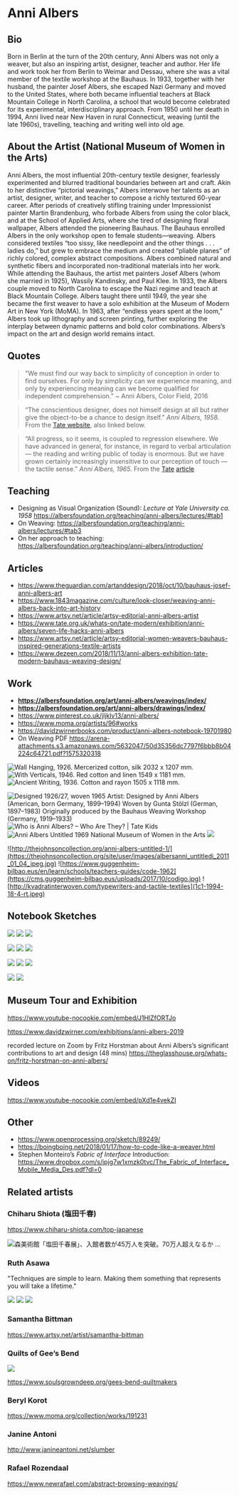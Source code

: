 # Anni Albers

## Bio

Born in Berlin at the turn of the 20th century, Anni Albers was not only a weaver, but also an inspiring artist, designer, teacher and author. Her life and work took her from Berlin to Weimar and Dessau, where she was a vital member of the textile workshop at the Bauhaus. In 1933, together with her husband, the painter Josef Albers, she escaped Nazi Germany and moved to the United States, where both became influential teachers at Black Mountain College in North Carolina, a school that would become celebrated for its experimental, interdisciplinary approach. From 1950 until her death in 1994, Anni lived near New Haven in rural Connecticut, weaving (until the late 1960s), travelling, teaching and writing well into old age.


## About the Artist (National Museum of Women in the Arts)

Anni Albers, the most influential 20th-century textile designer, fearlessly experimented and blurred traditional boundaries between art and craft.
Akin to her distinctive “pictorial weavings,” Albers interwove her talents as an artist, designer, writer, and teacher to compose a richly textured 60-year career.
After periods of creatively stifling training under Impressionist painter Martin Brandenburg, who forbade Albers from using the color black, and at the School of Applied Arts, where she tired of designing floral wallpaper, Albers attended the pioneering Bauhaus.
The Bauhaus enrolled Albers in the only workshop open to female students—weaving. Albers considered textiles “too sissy, like needlepoint and the other things . . . ladies do,” but grew to embrace the medium and created “pliable planes” of richly colored, complex abstract compositions. Albers combined natural and synthetic fibers and incorporated non-traditional materials into her work. While attending the Bauhaus, the artist met painters Josef Albers (whom she married in 1925), Wassily Kandinsky, and Paul Klee.
In 1933, the Albers couple moved to North Carolina to escape the Nazi regime and teach at Black Mountain College. Albers taught there until 1949, the year she became the first weaver to have a solo exhibition at the Museum of Modern Art in New York (MoMA). In 1963, after “endless years spent at the loom,” Albers took up lithography and screen printing, further exploring the interplay between dynamic patterns and bold color combinations. Albers’s impact on the art and design world remains intact.


## Quotes

> "We must find our way back to simplicity of conception in order to find ourselves. For only by simplicity can we experience meaning, and only by experiencing meaning can we become qualified for independent comprehension.”
> ~ Anni Albers, Color Field, 2016

> “The conscientious designer, does not himself design at all but rather give the object-to-be a chance to design itself.”
> *Anni Albers, 1958.* From the [Tate website](https://www.tate.org.uk/whats-on/tate-modern/exhibition/anni-albers/seven-life-hacks-anni-albers), also linked below.

> “All progress, so it seems, is coupled to regression elsewhere. We have advanced in general, for instance, in regard to verbal articulation — the reading and writing public of today is enormous. But we have grown certainly increasingly insensitive to our perception of touch — the tactile sense.”
> *Anni Albers, 1965.* From the [Tate](https://paper.dropbox.com/doc/Anni-Albers--A1p858zGkHW2KVJ3V_dSUjpkAQ-85Fwq27BrjccLZjGsoUmI) [article](https://paper.dropbox.com/doc/Anni-Albers--A1p858zGkHW2KVJ3V_dSUjpkAQ-85Fwq27BrjccLZjGsoUmI)


## Teaching

- Designing as Visual Organization (Sound): *Lecture at Yale University ca. 1958* https://albersfoundation.org/teaching/anni-albers/lectures/#tab1
- On Weaving: https://albersfoundation.org/teaching/anni-albers/lectures/#tab3
- On her approach to teaching: https://albersfoundation.org/teaching/anni-albers/introduction/

## Articles

- https://www.theguardian.com/artanddesign/2018/oct/10/bauhaus-josef-anni-albers-art
- https://www.1843magazine.com/culture/look-closer/weaving-anni-albers-back-into-art-history
- https://www.artsy.net/article/artsy-editorial-anni-albers-artist
- https://www.tate.org.uk/whats-on/tate-modern/exhibition/anni-albers/seven-life-hacks-anni-albers
- https://www.artsy.net/article/artsy-editorial-women-weavers-bauhaus-inspired-generations-textile-artists
- https://www.dezeen.com/2018/11/13/anni-albers-exhibition-tate-modern-bauhaus-weaving-design/

## Work

- **https://albersfoundation.org/art/anni-albers/weavings/index/**
- **https://albersfoundation.org/art/anni-albers/drawings/index/**
- https://www.pinterest.co.uk/jljklv13/anni-albers/
- https://www.moma.org/artists/96#works
- https://davidzwirnerbooks.com/product/anni-albers-notebook-19701980
- On Weaving PDF https://arena-attachments.s3.amazonaws.com/5632047/50d35356dc7797f6bbb8b04224c64721.pdf?1575320318

<row>

![Wall Hanging, 1926. Mercerized cotton, silk 2032 x 1207 mm.](s_C9DB5AB3ACD53C3567C58D2AAAC2BF604486A303AC44F2E1BB8A09287A431FBB_1591886984201_image.png)
![With Verticals, 1946. Red cotton and linen 1549 x 1181 mm.](s_C9DB5AB3ACD53C3567C58D2AAAC2BF604486A303AC44F2E1BB8A09287A431FBB_1591887029868_image.png)
![Ancient Writing, 1936. Cotton and rayon 1505 x 1118 mm.](s_C9DB5AB3ACD53C3567C58D2AAAC2BF604486A303AC44F2E1BB8A09287A431FBB_1591887070343_image.png)

</row>

<row>

![Designed 1926/27, woven 1965 Artist: Designed by Anni Albers (American, born Germany, 1899–1994) Woven by Gunta Stölzl (German, 1897–1983) Originally produced by the Bauhaus Weaving Workshop (Germany, 1919–1933)](s_C9DB5AB3ACD53C3567C58D2AAAC2BF604486A303AC44F2E1BB8A09287A431FBB_1591887240547_image.png)
![Who is Anni Albers? – Who Are They? | Tate Kids](https://www.tate.org.uk/sites/default/files/styles/width-340/public/pict.jpg)
![Anni Albers Untitled 1969 National Museum of Women in the Arts](s_115E781EEB414610048E4D261BF01800A343152C2F67ABDBD654B39CEB5F1554_1592011910614_image.png)
![](s_1758216B64F322FF53871BA53619F05EE6849D958092CFCB85D7CB4BD37CFCE7_1591887647438_image.png)

</row>

<row>

![http://thejohnsoncollection.org/anni-albers-untitled-1/](https://thejohnsoncollection.org/site/user/images/albersanni_untitledi_2011_01_04_jpeg.jpg)
![https://www.guggenheim-bilbao.eus/en/learn/schools/teachers-guides/code-1962](https://cms.guggenheim-bilbao.eus/uploads/2017/10/codigo.jpg)
![http://kvadratinterwoven.com/typewriters-and-tactile-textiles](1c1-1994-18-4-rt.jpeg)

</row>


## Notebook Sketches

<row>

![](https://i.pinimg.com/originals/b0/6e/63/b06e63183034ee4ad44dbbdde46d7b12.jpg)
![](https://davidzwirnerbooks.com/do-not-enter-or-modify-or-erase/client-uploads/2017-Albers_-Anni-Notebook_0205.jpg)
![](https://images.copyrightbookshop.be/site/wp-content/uploads/2018/08/31074657/87598.jpg)

</row>

<row>

![](https://i.pinimg.com/originals/fa/a4/4f/faa44fc7a6d310cd6ea17a4b33cd6943.jpg)
![](https://i.pinimg.com/originals/e6/e1/96/e6e196c2fe92eda531f42805f45f53dc.png)
![](https://cdn.wallpaper.com/main/albers_0002_1994-40-17_27.5_on_weaving_plate_10_0.jpg?FyhS3UMniIwH8wFLEoyDry9wxN4swSZn)

</row>

<row>

![](https://i.pinimg.com/originals/14/5f/4c/145f4ca01670aae022be55527ab54d41.jpg)
![](https://www.moma.org/media/W1siZiIsIjYxMzYiXSxbInAiLCJjb252ZXJ0IiwiLXF1YWxpdHkgOTAgLXJlc2l6ZSAyMDAweDIwMDBcdTAwM2UiXV0.jpg?sha=1ef5ec7d0a9a82d7)
![](https://www.moma.org/media/W1siZiIsIjYxODAiXSxbInAiLCJjb252ZXJ0IiwiLXF1YWxpdHkgOTAgLXJlc2l6ZSAyMDAweDIwMDBcdTAwM2UiXV0.jpg?sha=aa434586c369046e)

</row>

<row>

![](https://paintdropskeepfalling.files.wordpress.com/2018/10/anni-albers-10.jpg?w=584)
![](https://pbs.twimg.com/media/Dx2CqNkX4AA-goH.jpg:large)

</row>

## Museum Tour and Exhibition

https://www.youtube-nocookie.com/embed/J1HlZfORTJo


https://www.davidzwirner.com/exhibitions/anni-albers-2019


recorded lecture on Zoom by Fritz Horstman about Anni Albers’s significant contributions to art and design (48 mins)
https://theglasshouse.org/whats-on/fritz-horstman-on-anni-albers/

## Videos

https://www.youtube-nocookie.com/embed/pXd1e4vekZI

## Other

- https://www.openprocessing.org/sketch/89249/
- https://boingboing.net/2018/01/17/how-to-code-like-a-weaver.html
- Stephen Monteiro’s *Fabric of Interface* Introduction: https://www.dropbox.com/s/ipjg7w1xmzk0tvc/The_Fabric_of_Interface_Mobile_Media_Des.pdf?dl=0

## Related artists

### Chiharu Shiota (塩田千春)

https://www.chiharu-shiota.com/top-japanese

![森美術館「塩田千春展」、入館者数が45万人を突破。70万人超えなるか ...](https://bt.imgix.net/magazine/20548/main/1568446968602_277bfd3ccff47a93a8a74ef17c99a955.jpg?auto=format&fm=jpg&w=1472&h=828&fit=clip&rect=0,371,3958,2226&v=2)

### Ruth Asawa

"Techniques are simple to learn. Making them something that represents you will take a lifetime."

<row>

![](https://artforum.com/uploads/upload.002/id12286/article00_1064x.jpg)
![](https://3b06xp2lm3fv1eajz62xb96f-wpengine.netdna-ssl.com/wp-content/uploads/2018/04/Main-Gallery.jpg)
![](https://sep.yimg.com/ay/artbook/ruth-asawa-37.jpg)

</row>

### Samantha Bittman
https://www.artsy.net/artist/samantha-bittman

### Quilts of Gee’s Bend
![](https://paper-attachments.dropbox.com/s_F3B9D8A0FB7E83B0EA2204CF82C1E9FFC92D6C1F742CCCCD799BEE7C0A6535EB_1591887462753_image.png)


https://www.soulsgrowndeep.org/gees-bend-quiltmakers

### Beryl Korot
https://www.moma.org/collection/works/191231

### Janine Antoni

http://www.janineantoni.net/slumber

### Rafael Rozendaal

https://www.newrafael.com/abstract-browsing-weavings/
